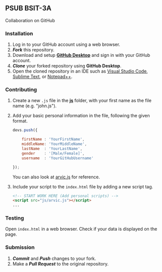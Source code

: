 ## PSUB BSIT-3A
Collaboration on GitHub

### Installation
1. Log in to your GitHub account using a web browser.
2. ***Fork*** this repository.
3. Download and setup [**GitHub Desktop**](https://desktop.github.com/) and sign in with your GitHub account.
4. ***Clone*** your forked repository using **GitHub Desktop**.
5. Open the cloned repository in an IDE such as
   [Visual Studio Code](https://code.visualstudio.com),
   [Sublime Text](https://www.sublimetext.com),
   or [Notepad++](https://notepad-plus-plus.org/downloads).

### Contributing
1. Create a new `.js` file in the [**js**](js) folder, with your first name as the file name (e.g. "john.js").
2. Add your basic personal information in the file, following the given format.

    ```javascript
    devs.push({
    
        firstName : 'YourFirstName',
        middleName: 'YourMiddleName',
        lastName  : 'YourLastName',
        gender    : '[Male/Female]',
        username  : 'YourGitHubUsername'
    
    });
    ```
   
    You can also look at [arvic.js](js/arvic.js) for reference.


3. Include your script to the `index.html` file by adding a new script tag.

    ```html
    <!-- START WORK HERE (Add personal scripts) -->
    <script src="js/arvic.js"></script>
    ...
    ```

### Testing
Open `index.html` in a web browser. Check if your data is displayed on the page.


### Submission
1. ***Commit*** and ***Push*** changes to your fork.
2. Make a ***Pull Request*** to the original repository.
